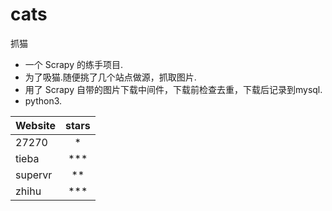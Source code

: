 # cats

抓猫

+ 一个 Scrapy 的练手项目.
+ 为了吸猫.随便挑了几个站点做源，抓取图片.
+ 用了 Scrapy 自带的图片下载中间件，下载前检查去重，下载后记录到mysql.
+ python3.

| Website | stars |
| ------- | :---: |
| 27270   | * |
|tieba    | *** |
| supervr | ** |
|zhihu    | *** |
